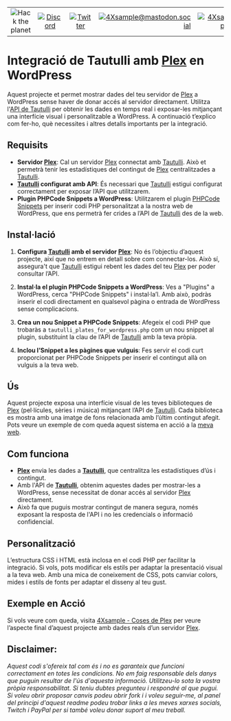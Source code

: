 |               |               |               |               |               |               |
|:-------------:|:-------------:|:-------------:|-------------:|-------------:|-------------:|
| ![Hack the planet](https://img.shields.io/badge/Hack-The%20Planet-orange) | [![Discord](https://img.shields.io/discord/667340023829626920?logo=discord)](https://discord.gg/ahVq54p) | [![Twitter](https://img.shields.io/twitter/follow/4xsample?style=social&logo=twitter)](https://twitter.com/4xsample/follow?screen_name=shields_io) | [![4Xsample@mastodon.social](https://img.shields.io/badge/Mastodon-@4Xsample-blueviolet?style=for-the-badge&logo=mastodon)](https://mastodon.social/@4Xsample) | [![4Xsample](https://img.shields.io/badge/Twitch-4Xsample-6441A4?style=for-the-badge&logo=twitch)](https://twitch.tv/4Xsample) | [![PayPal](https://img.shields.io/badge/PayPal-00457C?style=for-the-badge&logo=paypal&logoColor=white)](https://www.paypal.com/donate/?hosted_button_id=EFVMSRHVBNJP4) |

# Integració de Tautulli amb [Plex](https://plex.tv) en WordPress

Aquest projecte et permet mostrar dades del teu servidor de [Plex](https://plex.tv) a WordPress sense haver de donar accés al servidor directament. Utilitza l'[API de Tautulli](https://github.com/Tautulli/Tautulli/) per obtenir les dades en temps real i exposar-les mitjançant una interfície visual i personalitzable a WordPress. A continuació t’explico com fer-ho, què necessites i altres detalls importants per la integració.

## Requisits

- **Servidor [Plex](https://plex.tv)**: Cal un servidor [Plex](https://plex.tv) connectat amb [Tautulli](https://tautulli.com). Això et permetrà tenir les estadístiques del contingut de [Plex](https://plex.tv) centralitzades a [Tautulli](https://tautulli.com).
- **[Tautulli](https://github.com/Tautulli/Tautulli/) configurat amb API**: És necessari que [Tautulli](https://github.com/Tautulli/Tautulli/) estigui configurat correctament per exposar l’API que utilitzarem.
- **Plugin PHPCode Snippets a WordPress**: Utilitzarem el plugin [PHPCode Snippets](https://wordpress.org/plugins/phpcode-snippets/) per inserir codi PHP personalitzat a la nostra web de WordPress, que ens permetrà fer crides a l’API de [Tautulli](https://tautulli.com) des de la web.

## Instal·lació

1. **Configura [Tautulli](https://tautulli.com) amb el servidor [Plex](https://plex.tv)**: No és l’objectiu d’aquest projecte, així que no entrem en detall sobre com connectar-los. Això sí, assegura't que [Tautulli](https://github.com/Tautulli/Tautulli/) estigui rebent les dades del teu [Plex](https://plex.tv) per poder consultar l’API.
   
2. **Instal·la el plugin PHPCode Snippets a WordPress**: Ves a "Plugins" a WordPress, cerca "PHPCode Snippets" i instal·la’l. Amb això, podràs inserir el codi directament en qualsevol pàgina o entrada de WordPress sense complicacions.

3. **Crea un nou Snippet a PHPCode Snippets**: Afegeix el codi PHP que trobaràs a `tautulli_plates_for_wordpress.php` com un nou snippet al plugin, substituint la clau de l’API de [Tautulli](https://github.com/Tautulli/Tautulli/) amb la teva pròpia. 

4. **Inclou l’Snippet a les pàgines que vulguis**: Fes servir el codi curt proporcionat per PHPCode Snippets per inserir el contingut allà on vulguis a la teva web. 

## Ús

Aquest projecte exposa una interfície visual de les teves biblioteques de [Plex](https://plex.tv) (pel·lícules, sèries i música) mitjançant l’API de [Tautulli](https://tautulli.com). Cada biblioteca es mostra amb una imatge de fons relacionada amb l’últim contingut afegit. Pots veure un exemple de com queda aquest sistema en acció a la [meva web](https://www.4xsample.cat/coses-de-plex/).

## Com funciona

- **[Plex](https://plex.tv)** envia les dades a **[Tautulli](https://tautulli.com)**, que centralitza les estadístiques d’ús i contingut.
- Amb l'API de **[Tautulli](https://github.com/Tautulli/Tautulli/)**, obtenim aquestes dades per mostrar-les a WordPress, sense necessitat de donar accés al servidor [Plex](https://plex.tv) directament.
- Això fa que puguis mostrar contingut de manera segura, només exposant la resposta de l'API i no les credencials o informació confidencial.

## Personalització

L’estructura CSS i HTML està inclosa en el codi PHP per facilitar la integració. Si vols, pots modificar els estils per adaptar la presentació visual a la teva web. Amb una mica de coneixement de CSS, pots canviar colors, mides i estils de fonts per adaptar el disseny al teu gust.

## Exemple en Acció

Si vols veure com queda, visita [4Xsample - Coses de Plex](https://www.4xsample.cat/coses-de-plex/) per veure l’aspecte final d’aquest projecte amb dades reals d’un servidor [Plex](https://plex.tv).

## Disclaimer: 
*Aquest codi s'ofereix tal com és i no es garanteix que funcioni correctament en totes les condicions. No em faig responsable dels danys que puguin resultar de l'ús d'aquesta informació. Utilitzeu-lo sota la vostra pròpia responsabilitat. Si teniu dubtes pregunteu i respondré al que pugui. Si voleu obrir proposar canvis podeu obrir fork i i voleu seguir-me, al panel del principi d'aquest readme podeu trobar links a les meves xarxes socials, Twitch i PayPal per si també voleu donar suport al meu treball.*
